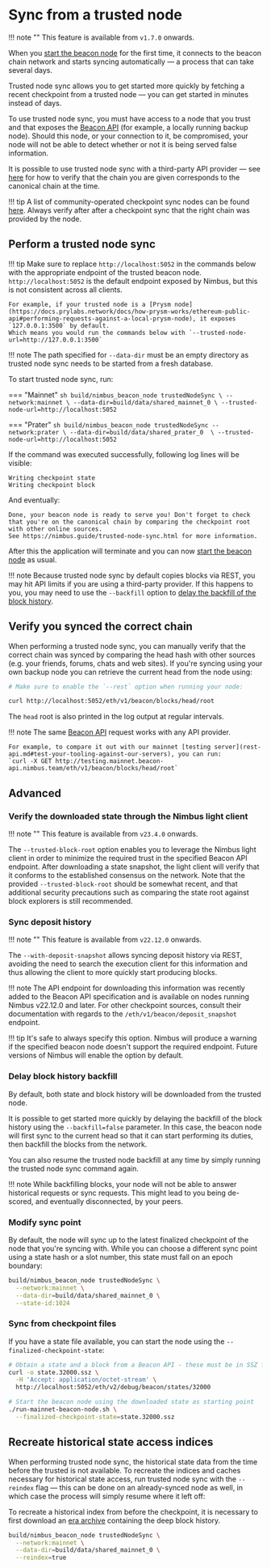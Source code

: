 # Sync from a trusted node

!!! note ""
    This feature is available from `v1.7.0` onwards.

When you [start the beacon node](./quick-start.md) for the first time, it connects to the beacon chain network and starts syncing automatically — a process that can take several days.

Trusted node sync allows you to get started more quickly by fetching a recent checkpoint from a trusted node — you can get started in minutes instead of days.

To use trusted node sync, you must have access to a node that you trust and that exposes the [Beacon API](./rest-api.md) (for example, a locally running backup node).
Should this node, or your connection to it, be compromised, your node will not be able to detect whether or not it is being served false information.

It is possible to use trusted node sync with a third-party API provider — see [here](trusted-node-sync.md#verify-you-synced-the-correct-chain) for how to verify that the chain you are given corresponds to the canonical chain at the time.

!!! tip
    A list of community-operated checkpoint sync nodes can be found [here](https://eth-clients.github.io/checkpoint-sync-endpoints/).
    Always verify after after a checkpoint sync that the right chain was provided by the node.

## Perform a trusted node sync

!!! tip
    Make sure to replace `http://localhost:5052` in the commands below with the appropriate endpoint of the trusted beacon node. `http://localhost:5052` is the default endpoint exposed by Nimbus, but this is not consistent across all clients.

    For example, if your trusted node is a [Prysm node](https://docs.prylabs.network/docs/how-prysm-works/ethereum-public-api#performing-requests-against-a-local-prysm-node), it exposes `127.0.0.1:3500` by default.
    Which means you would run the commands below with `--trusted-node-url=http://127.0.0.1:3500`

!!! note
    The path specified for `--data-dir` must be an empty directory as trusted node sync needs to be started from a fresh database.

To start trusted node sync, run:

=== "Mainnet"
    ```sh
    build/nimbus_beacon_node trustedNodeSync \
      --network:mainnet \
      --data-dir=build/data/shared_mainnet_0 \
      --trusted-node-url=http://localhost:5052
    ```

=== "Prater"
    ```sh
    build/nimbus_beacon_node trustedNodeSync --network:prater \
    --data-dir=build/data/shared_prater_0  \
    --trusted-node-url=http://localhost:5052
    ```

If the command was executed successfully, following log lines will be visible:

```
Writing checkpoint state
Writing checkpoint block
```
And eventually:
```
Done, your beacon node is ready to serve you! Don't forget to check that you're on the canonical chain by comparing the checkpoint root with other online sources.
See https://nimbus.guide/trusted-node-sync.html for more information.
```

After this the application will terminate and you can now [start the beacon node](./quick-start.md) as usual.

!!! note
    Because trusted node sync by default copies blocks via REST, you may hit API limits if you are using a third-party provider.
    If this happens to you, you may need to use the `--backfill` option to [delay the backfill of the block history](./trusted-node-sync.md#delay-block-history-backfill).


## Verify you synced the correct chain

When performing a trusted node sync, you can manually verify that the correct chain was synced by comparing the head hash with other sources (e.g. your friends, forums, chats and web sites). If you're syncing using your own backup node you can retrieve the current head from the node using:

```sh
# Make sure to enable the `--rest` option when running your node:

curl http://localhost:5052/eth/v1/beacon/blocks/head/root
```

The `head` root is also printed in the log output at regular intervals.

!!! note
    The same [Beacon API](./rest-api.md) request works with any API provider.

    For example, to compare it out with our mainnet [testing server](rest-api.md#test-your-tooling-against-our-servers), you can run:
    `curl -X GET http://testing.mainnet.beacon-api.nimbus.team/eth/v1/beacon/blocks/head/root`

## Advanced

### Verify the downloaded state through the Nimbus light client

!!! note ""
    This feature is available from `v23.4.0` onwards.

The `--trusted-block-root` option enables you to leverage the Nimbus light client in order to minimize the required trust in the specified Beacon API endpoint. After downloading a state snapshot, the light client will verify that it conforms to the established consensus on the network. Note that the provided `--trusted-block-root` should be somewhat recent, and that additional security precautions such as comparing the state root against block explorers is still recommended.

### Sync deposit history

!!! note ""
    This feature is available from `v22.12.0` onwards.

The `--with-deposit-snapshot` allows syncing deposit history via REST, avoiding the need to search the execution client for this information and thus allowing the client to more quickly start producing blocks.

!!! note
    The API endpoint for downloading this information was recently added to the Beacon API specification and is available on nodes running Nimbus v22.12.0 and later.
    For other checkpoint sources, consult their documentation with regards to the `/eth/v1/beacon/deposit_snapshot` endpoint.

!!! tip
    It's safe to always specify this option.
    Nimbus will produce a warning if the specified beacon node doesn't support the required endpoint.
    Future versions of Nimbus will enable the option by default.

### Delay block history backfill

By default, both state and block history will be downloaded from the trusted node.

It is possible to get started more quickly by delaying the backfill of the block history using the `--backfill=false` parameter.
In this case, the beacon node will first sync to the current head so that it can start performing its duties, then backfill the blocks from the network.

You can also resume the trusted node backfill at any time by simply running the trusted node sync command again.

!!! note
    While backfilling blocks, your node will not be able to answer historical requests or sync requests.
    This might lead to you being de-scored, and eventually disconnected, by your peers.

### Modify sync point

By default, the node will sync up to the latest finalized checkpoint of the node that you're syncing with.
While you can choose a different sync point using a state hash or a slot number, this state must fall on an epoch boundary:

```sh
build/nimbus_beacon_node trustedNodeSync \
  --network:mainnet \
  --data-dir=build/data/shared_mainnet_0 \
  --state-id:1024
```

### Sync from checkpoint files

If you have a state file available, you can start the node using the `--finalized-checkpoint-state`:

```sh
# Obtain a state and a block from a Beacon API - these must be in SSZ format:
curl -o state.32000.ssz \
  -H 'Accept: application/octet-stream' \
  http://localhost:5052/eth/v2/debug/beacon/states/32000

# Start the beacon node using the downloaded state as starting point
./run-mainnet-beacon-node.sh \
  --finalized-checkpoint-state=state.32000.ssz
```

## Recreate historical state access indices

When performing trusted node sync, the historical state data from the time before the trusted is not available.
To recreate the indices and caches necessary for historical state access, run trusted node sync with the `--reindex` flag — this can be done on an already-synced node as well, in which case the process will simply resume where it left off:

To recreate a historical index from before the checkpoint, it is necessary to first download an [era archive](./era-store.md) containing the deep block history.

```sh
build/nimbus_beacon_node trustedNodeSync \
  --network:mainnet \
  --data-dir=build/data/shared_mainnet_0 \
  --reindex=true
```
